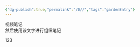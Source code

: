 ```yaml
---
{"dg-publish":true,"permalink":"/0//","tags":"gardenEntry"}
---
```

 

视频笔记                                                                                               
然后使用该文字进行组织笔记


123
